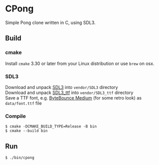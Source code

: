 # CPong 

Simple Pong clone written in C, using SDL3.

## Build

### cmake

Install `cmake` 3.30 or later from your Linux distribution or use `brew` on osx.

### SDL3

Download and unpack [SDL3](https://github.com/libsdl-org/SDL/releases/download/release-3.2.12/SDL3-3.2.12.tar.gz) into `vendor/SDL3` directory  
Download and unpack [SDL3_ttf](https://github.com/libsdl-org/SDL_ttf/releases/download/release-3.2.2/SDL3_ttf-3.2.2.tar.gz) into `vendor/SDL3_ttf` directory  
Save a TTF font, e.g. [ByteBounce Medium](https://www.1001fonts.com/download/font/bytebounce.medium.ttf) (for some retro look) as `data/font.ttf` file

### Compile

    $ cmake -DCMAKE_BUILD_TYPE=Release -B bin
    $ cmake --build bin

## Run

    $ ./bin/cpong
